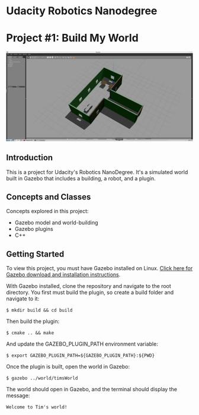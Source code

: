 # Udacity Robotics Nanodegree
# Project #1: Build My World

![Screenshot](./screenshot.jpg)

## Introduction
This is a project for Udacity's Robotics NanoDegree. It's a simulated world built in Gazebo that includes a building, a robot, and a plugin.

## Concepts and Classes
Concepts explored in this project:

  - Gazebo model and world-building
  - Gazebo plugins
  - C++

## Getting Started
To view this project, you must have Gazebo installed on Linux. [Click here for Gazebo download and installation instructions](http://gazebosim.org).

With Gazebo installed, clone the repository and navigate to the root directory. You first must build the plugin, so create a build folder and navigate to it:

```
$ mkdir build && cd build
```
Then build the plugin:

```
$ cmake .. && make
```

And update the GAZEBO_PLUGIN_PATH environment variable:

```
$ export GAZEBO_PLUGIN_PATH=${GAZEBO_PLUGIN_PATH}:${PWD}
```

Once the plugin is built, open the world in Gazebo:

```
$ gazebo ../world/timsWorld
```

The world should open in Gazebo, and the terminal should display the message:

```
Welcome to Tim's world!
```

